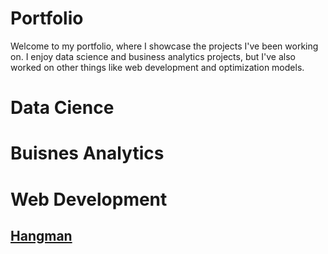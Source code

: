 # Portfolio

Welcome to my portfolio, where I showcase the projects I've been working on. I enjoy data science and business analytics projects, but I've also worked on other things like web development and optimization models.


# Data Cience


# Buisnes Analytics


# Web Development
## [Hangman](https://github.com/antoniaarias/Hangman)





